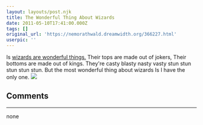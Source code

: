 ```yaml
---
layout: layouts/post.njk
title: The Wonderful Thing About Wizards
date: 2011-05-10T17:41:00.000Z
tags: []
original_url: 'https://nemorathwald.dreamwidth.org/366227.html'
userpic: ''
---
```

Is [wizards are wonderful things.](http://boardgamegeek.com/boardgame/21632/to-court-the-king) Their tops are made out of jokers, Their bottoms are made out of kings. They're casty blasty nasty vasty stun stun stun stun stun. But the most wonderful thing about wizards Is I have the only one. ![](https://lh3.googleusercontent.com/_ENXtTKU9j1A/Tcl3iHcdyRI/AAAAAAAAIkA/K-oV21-ArYE/s288/thewonderfulthingaboutwizards.jpg)

## Comments

---

none
